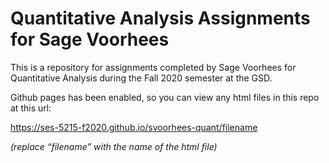 # Quantitative Analysis Assignments for Sage Voorhees

This is a repository for assignments completed by Sage Voorhees for Quantitative Analysis during the Fall 2020 semester at the GSD.

Github pages has been enabled, so you can view any html files in this repo at this url:

https://ses-5215-f2020.github.io/svoorhees-quant/filename

*(replace “filename” with the name of the html file)*
